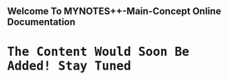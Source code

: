## Welcome To MYNOTES++-Main-Concept Online Documentation
<h1><tt>The Content Would Soon Be Added! Stay Tuned</tt></h1>
